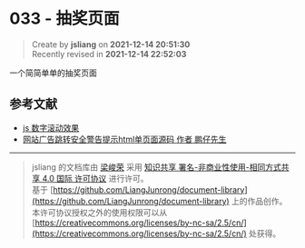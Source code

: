 033 - 抽奖页面
===

> Create by **jsliang** on **2021-12-14 20:51:30**  
> Recently revised in **2021-12-14 22:52:03**

一个简简单单的抽奖页面

## 参考文献

* [js 数字滚动效果](https://codepen.io/jieli/pen/grGoxJ)
* [网站广告跳转安全警告提示html单页面源码 作者 鹏仔先生](http://iqzhan.com/post/123.html)

---

> jsliang 的文档库由 [梁峻荣](https://github.com/LiangJunrong) 采用 [知识共享 署名-非商业性使用-相同方式共享 4.0 国际 许可协议](http://creativecommons.org/licenses/by-nc-sa/4.0/) 进行许可。<br/>基于 [https://github.com/LiangJunrong/document-library](https://github.com/LiangJunrong/document-library) 上的作品创作。<br/>本许可协议授权之外的使用权限可以从 [https://creativecommons.org/licenses/by-nc-sa/2.5/cn/](https://creativecommons.org/licenses/by-nc-sa/2.5/cn/) 处获得。
